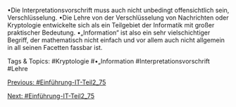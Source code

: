•Die Interpretationsvorschrift muss auch nicht unbedingt offensichtlich sein, Verschlüsselung.
•Die Lehre von der Verschlüsselung von Nachrichten oder Kryptologie entwickelte sich als ein Teilgebiet der 
Informatik mit großer praktischer Bedeutung. 
•„Information“ ist also ein sehr vielschichtiger Begriff, der mathematisch nicht einfach und vor allem auch nicht 
allgemein in all seinen Facetten fassbar ist. 

   Tags & Topics:
   #Kryptologie
   #•„Information
   #Interpretationsvorschrift
   #Lehre

[Previous: #Einführung-IT-Teil2_75](Einführung-IT-Teil2_75.md)

[Next: #Einführung-IT-Teil2_75](Einführung-IT-Teil2_75.md)